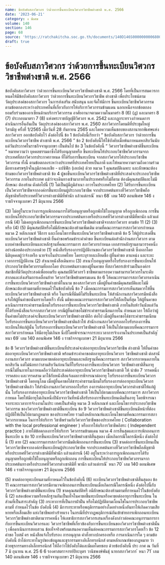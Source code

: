 ```yaml
---
name: ข้อบังคับสภาวิศวกร ว่าด้วยการขึ้นทะเบียนวิศวกรวิชาชีพต่างชาติ พ.ศ. 2566
date: '2023-06-21'
category: ง พิเศษ
volume: 140
section: 146
page: 68
source: 'https://ratchakitcha.soc.go.th/documents/140D146S0000000006800.pdf'
draft: true
---
```


# ข้อบังคับสภาวิศวกร ว่าด้วยการขึ้นทะเบียนวิศวกรวิชาชีพต่างชาติ พ.ศ. 2566

ข้อบังคับสภาวิศวกร ว่าด้วยการขึ้นทะเบียนวิศวกรวิชาชีพต่างชาติ พ.ศ. 2566 โดยที่เป็นการสมควรกาหนดให้มีข้อบังคับสภาวิศวกร ว่าด้วยการขึ้นทะเบียนวิศวกรวิชาชีพ ต่างชาติ เพื่อประโยชน์ตามวัตถุประสงค์ของสภาวิศวกร ในการส่งเสริม สนับสนุน และจัดให้มีการ ขึ้นทะเบียนวิชาชีพวิศวกรรมตามข้อตกลงระหว่างประเทศอื่นที่เกี่ยวกับการให้บริการวิศวกรรมข้ามแดน นอกเหนือจากข้อตกลงยอมรับร่วมของอาเซียนด้านบริการวิศวกรรม อาศัยอานาจตามความในมาตรำ 8 (6) (ฎ) และมาตรา 8 (7) ประกอบมาตรา 7 (8) แห่งพระราชบัญญัติวิศวกร พ.ศ. 2542 และกฎกระทรวงกำหนดการดำเนินการอื่นอันเป็น วัตถุประสงค์ของสภาวิศวกร พ.ศ. 2560 สภาวิศวกรโดยมติที่ประชุมใหญ่วิสามัญ ครั้งที่ 1/2565 เมื่อวันที่ 28 กันยายน 2565 และโดยความเห็นชอบของสภานายกพิเศษแห่งสภาวิศวกร ออกข้อบังคับไว้ ดังต่อไปนี้ ข้อ 1 ข้อบังคับนี้เรียกว่า “ ข้อบังคับสภาวิศวกร ว่าด้วยการขึ้นทะเบียนวิศวกรวิชาชีพ ต่างชาติ พ.ศ. 2566 ” ข้อ 2 ข้อบังคับนี้ให้ใช้บังคับเมื่อพ้นกาหนดหกสิบวันนับแต่วันประกาศในราชกิจจานุเบกษา เป็นต้นไป ข้อ 3 ในข้อบังคับนี้ “ วิศวกรวิชาชีพต่างชาติขึ้นทะเบียน ” หมายความว่า บุคคลธรรมดาซึ่งได้รับอนุญาตหรือ ขึ้นทะเบียนให้ประกอบวิชาชีพวิศวกรรมจากประเทศที่สภาวิศวกรประกาศกาหนด ที่ได้รับการขึ้นทะเบียน จากสภาวิศวกรให้ประกอบวิชาชีพวิศวกรรม ทั้งนี้ ตามข้อตกลงระหว่างประเทศที่ประเทศไทยเป็นภาคี และให้หมายความรวมถึงความร่วมมือทางเศรษฐกิจในภูมิภาคเอเชีย - แปซิฟิก (เอเปค) ด้วย หมวด 1 คุณสมบัติเฉพาะ และลักษณะต้องห้ามของวิศวกรวิชาชีพต่างชาติ ข้อ 4 ผู้ขอขึ้นทะเบียนวิศวกรวิชาชีพต่างชาติที่ประสงค์จะประกอบวิชาชีพวิศวกรรม ภายในประเทศ แม้ว่าจะเดินทางเข้ามาภายในประเทศหรือไม่ก็ตาม ต้องมีคุณสมบัติและไม่มีลักษณะ ต้องห้าม ดังต่อไปนี้ (1) ไม่เป็นผู้มีภูมิลำเนา ถาวรในประเทศไทย (2) ได้รับการขึ้นทะเบียนเป็นวิศวกรวิชาชีพจากองค์กรขึ้นทะเบียนผู้ประกอบวิชาชีพ จากประเทศต้นทางที่วิศวกรวิชาชีพถือสัญชาติหรือประเทศที่วิศวกรต่างชาติมีที่พำนัก แล้วแต่กรณี ้ หนา 68 ่ เลม 140 ตอนพิเศษ 146 ง ราชกิจจานุเบกษา 21 มิถุนายน 2566

(3) ไม่อยู่ในระหว่างการถูกเพิกถอนการได้รับอนุญาตหรือถูกพักใช้ใบอนุญาต หรือถูกเพิกถอน การขึ้นทะเบียนให้ประกอบวิชาชีพวิศวกรรมจากประเทศต้นทางหรือประเทศที่วิศวกรต่างชาติมีที่พานัก แล้วแต่กรณี (4) ไม่เคยถูกเพิกถอนการขึ้นทะเบียนวิศวกรวิชาชีพต่างชาติจากสภาวิศวกร ตามข้อ 11 (2) (3) หรือ (4) (5) มีคุณสมบัติหรือไม่มีลักษณะต้องห้ามเพิ่มเติม ตามที่คณะกรรมการสภาวิศวกรกำหนด หมวด 2 หลักเกณฑ์ วิธีการ และเงื่อนไขการขึ้นทะเบียนวิศวกรวิชาชีพต่างชาติ ข้อ 5 ให้ผู้ประสงค์ขึ้นทะเบียนวิศวกรวิชาชีพต่างชาติ ยื่นคำขอพร้อมชำระค่าคำขอ ขึ้นทะเบียนต่อสำนักงำนสภาวิศวกร ตามแบบคำขอขึ้นทะเบียนและหลักฐานที่คณะกรรมการ สภาวิศวกรกำหนด เอกสารหลักฐานตามวรรคหนึ่ง อย่างน้อยต้องประกอบด้วย (1) หนังสือรับรองการปฏิบัติงานของวิศวกรวิชาชีพต่างชาติ ซึ่งออกโดยนิติบุคคลผู้ว่าจ้างหรือ นายจ้างในประเทศไทย โดยระบุรายละเอียดชื่อ ผู้ยื่นคำขอ ตาแหน่ง และระยะเวลาการปฏิบัติงาน (2) สำเนาหนังสือเดินทาง (3) สาเนาใบอนุญาตหรือใบรับรองการขึ้นทะเบียนให้ประกอบวิชาชีพวิศวกรรมที่ออกโดย ประเทศต้นทางของผู้ยื่นคาขอ ที่สภาวิศกรเข้าร่วมเป็นองค์กรสมาชิกที่มีวัตถุประสงค์เพื่อยอมรับ คุณสมบัติวิศวกรวิ ชาชีพตามกรอบความสามารถวิศวกรในระดับสากลและส่งเสริมการเคลื่อนย้าย วิศวกรวิชาชีพข้ามพรมแดน ข้อ 6 ให้คณะกรรมการสภาวิศวกรดาเนินการขึ้นทะเบียนวิศวกรวิชาชีพต่างชาติในนาม ของสภาวิศวกร เมื่อผู้ยื่นคำขอมีคุณสมบัติและไม่มีลักษณะต้องห้ามตามที่กาหนดไว้ในข้อบังคับนี้ ข้อ 7 เมื่อคณะกรรมการสภาวิศวกรเห็นสมควรให้ขึ้นทะเบียนวิศวกรวิชาชีพต่างชาติ หรือ ในกรณีที่มีมติไม่รับขึ้นทะเบียน ให้สำนักงานสภาวิศวกรมีหนังสือแจ้งให้ผู้ยื่นคำขอนั้นทราบโดยเร็ว ทั้งนี้ มติของคณะกรรมการสภาวิศวกรให้ถือเป็นที่สุด ให้ผู้ยื่นคาขอดาเนินการชาระค่าธรรมเนียมใบรับรองการขึ้นทะเบียนวิศวกรวิชาชีพต่างชาติ ภายในสิบห้าวันนับแต่วันที่ได้รับหนังสือแจ้งจากสภาวิศวกร กรณีผู้ยื่นคำขอไม่ชำระค่าธรรมเนียมภายใน กำหนดเวลา ให้ถือว่าผู้ยื่นคำขอไม่ประสงค์จะขึ้นทะเบียนวิศวกรวิชาชีพต่างชาติอีก ต่อไป เมื่อผู้ยื่นคาขอได้ชาระค่าธรรมเนียมใบรับรองการขึ้นทะเบียนวิศวกรวิชาชีพต่างชาติแล้วให้ สำนักงานสภาวิศวกรออกใบรับรองการขึ้นทะเบียนให้แก่ผู้นั้น ใบรับรองการขึ้นทะเบียนวิศวกรวิชาชีพต่างชาติ ให้เป็นไปตามแบบที่คณะกรรมการ สภาวิศวกรกำหนด ให้มีอายุไม่เกินห นึ่งปีโดยพิจารณาจากระยะเวลาการจ้างงานในประเทศเป็นสำคัญ ้ หนา 69 ่ เลม 140 ตอนพิเศษ 146 ง ราชกิจจานุเบกษา 21 มิถุนายน 2566

ข้อ 8 วิศวกรวิชาชีพต่างชาติขึ้นทะเบียนที่ประสงค์จะต่ออายุทะเบียนวิศวกรวิชาชีพ ต่างชาติ ให้ยื่นคำขอต่ออายุทะเบียนวิศวกรวิชาชีพต่างชาติ พร้อมชำระค่าคาขอต่ออายุทะเบียนวิศวกร วิชาชีพต่างชาติ ต่อสานั กงานสภาวิศวกร ตามแบบคาขอต่ออายุทะเบียนและหลักฐานที่คณะกรรมการ สภาวิศวกรกาหนดภายในหกสิบวัน แต่ไม่น้อยกว่าสามสิบวันก่อนวันที่ใบรับรองการขึ้นทะเบียนวิศวกร วิชาชีพต่างชาติสิ้นอายุ กรณีไม่ยื่นภายในกาหนดถือว่าไม่ประสงค์ต่ออายุทะเบียนวิศวกรวิชาชีพต่างชาติ ให้ นำข้อ 7 วรรคหนึ่ง วรรคสอง และวรรคสาม มาใช้กับหนังสือแจ้งผลการพิจารณาต่ออายุ ใบรับรองการขึ้นทะเบียนวิศวกรวิชาชีพต่างชาติ โดยอนุโลม เมื่อผู้ยื่นคาขอได้ชาระค่าธรรมเนียมใบรับรองการต่ออายุทะเบียนวิศวกรวิชาชีพต่างชาติแล้ว ให้สำนักงานสภาวิศวกรออกใบรับร องการต่ออายุทะเบียนวิศวกรต่างชาติให้แก่ผู้นั้น ใบรับรองการต่ออายุทะเบียนวิศวกรวิชาชีพต่างชาติ ให้เป็นไปตามแบบที่คณะกรรมการ สภาวิศวกรกาหนด โดยให้มีอายุไม่เกินหนึ่งปีนับจากวันที่หนังสือรับรองการขึ้นทะเบียนเดิมสิ้นอายุ โดยพิจารณาจากระยะเวลาการจ้างงานในประ เทศเป็นสำคัญ หมวด 3 หลักเกณฑ์ และเงื่อนไขการประกอบวิชาชีพวิศวกรรม ของวิศวกรวิชาชีพต่างชาติขึ้นทะเบียน ข้อ 9 วิศวกรวิชาชีพต่างชาติขึ้นทะเบียนมีหน้าที่ต้องปฏิบัติให้เป็นไปตามกฎหมาย ของประเทศไทย รวมถึงหลักเกณฑ์และเงื่อนไขตามที่คณะกรรมการสภาวิศวกรกาหนด ในการให้บริการ วิชาชีพร่วมกับวิศวกรวิชาชีพของประเทศไทย ( Collaboration with the local professional engineer ) หรือการให้บริการวิชาชีพอิสระ ( Independent practice ) ภายใต้ข้อตกลงการให้บริการ วิศวกรรมข้ามแดน หมวด 4 การสิ้นสุดและการเพิกถอนการขึ้นทะเบีย น ข้อ 10 การขึ้นทะเบียนวิศวกรวิชาชีพต่างชาติสิ้นสุดลง เมื่อเกิดกรณีใดกรณีหนึ่ง ดังต่อไปนี้ (1) ตาย (2) คณะกรรมการสภาวิศวกรมีมติเพิกถอนการขึ้นทะเบียน (3) ขาดต่อการขึ้นทะเบียนเป็นวิศวกรวิชาชีพจากองค์กรขึ้นทะเบียนผู้ประกอบวิชาชีพ จากประเทศต้นทางที่วิศวกรวิชาชีพถือสัญชาติหรือประเทศที่วิศวกรต่างชาติมีที่พำนัก แล้วแต่กรณี (4) อยู่ในระหว่างการถูกเพิกถอนการได้รับอนุญาตหรือถูกพักใช้ใบอนุญาตหรือถูกเพิกถอน การขึ้นทะเบียนให้ประกอบวิชาชีพวิศวกรรมจากประเทศต้นทางหรือประเทศที่วิศวกรต่างชาติมีที่ พานัก แล้วแต่กรณี ้ หนา 70 ่ เลม 140 ตอนพิเศษ 146 ง ราชกิจจานุเบกษา 21 มิถุนายน 2566

(5) ขาดต่ออายุทะเบียนตามที่กาหนดไว้ในข้อบังคับนี้ (6) ทะเบียนวิศวกรวิชาชีพต่างชาติสิ้นสุดลง ข้อ 11 คณะกรรมการสภาวิศวกรมีอานาจเพิกถอนการขึ้นทะเบียนเมื่อเกิดกรณีใดกรณีหนึ่ง ดังต่อไปนี้กับวิศวกรวิชาชีพต่างชาติขึ้นทะเบียน (1) ขาดคุณสมบัติหรื อมีลักษณะต้องห้ามตามที่กาหนดไว้ในข้อบังคับนี้ (2) แสดงข้อความหรือหลักฐานอันเป็นเท็จในคาขอขึ้นทะเบียนหรือคาขอต่ออายุการขึ้นทะเบียน ในส่วนที่เป็นสาระสำคัญ (3) กระทาการที่เป็นการฝ่าฝืน หรือไม่ปฏิบัติตามเงื่อนไขในการประกอบวิชาชีพ ตามที่ กำหนดไว้ในข้อ บังคับนี้ (4) มีการกระทาหรือพฤติกรรมอย่างใดอย่างหนึ่งอันทาให้เกิดความเสียหายหรือเสื่อมเสีย แห่งวิชาชีพอย่างร้ายแรง ในกรณีที่ปรากฏพฤติการณ์อันเข้าข่ายการเพิกถอนทะเบียนวิศวกรวิชาชีพต่างชาติตามวรรคหนึ่ง ให้เลขาธิการสภาวิศวกรเสนอเรื่องดังกล่าวต่อคณะอนุกรรมการกากับการขึ้นทะเบียนวิศวกรและ วิศวกรวิชาชีพที่เกี่ยวข้องกับการขึ้นทะเบียนของวิศวกรวิชาชีพต่างชาตินั้น ๆ เพื่อดาเนินการสอบสวน ข้อเท็จจริงพร้อมเสนอความเห็นต่อคณะกรรมการสภาวิศวกรโดยเร็ว ข้อ 12 คำขอ ใบสมั คร หนังสือแจ้งใบรับรอง การอนุญาต คำสั่งทางปกครองหรือ การดาเนินการใด ๆ ตามข้อบังคับนี้ ถ้าได้กระทาในรูปของข้อมูลและธุรกรรมทางอิเล็กทรอนิกส์ ตามหลักเกณฑ์ของกฎหมาย ว่าด้วยธุรกรรมทางอิเล็กทรอนิกส์ ให้ถือว่าใช้บังคับได้และมีผลโดยชอบ ด้วยข้อบังคับนี้ ประ กาศ ณ วันที่ 7 มิ ถุนายน พ.ศ. 25 6 6 รองศาสตราจารย์ปิยะบุตร วานิชพงษ์พันธุ์ นายกสภาวิศวกร ้ หนา 71 ่ เลม 140 ตอนพิเศษ 146 ง ราชกิจจานุเบกษา 21 มิถุนายน 2566
